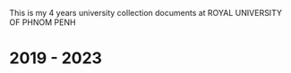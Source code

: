 This is my 4 years university collection documents at ROYAL UNIVERSITY OF PHNOM PENH
# 2019 - 2023

